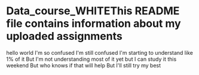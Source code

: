 # Data_course_WHITEThis README file contains information about my uploaded assignments
hello world
I'm so confused
I'm still confused
I'm starting to understand like 1% of it
But I'm not understanding most of it yet
but I can study it this weekend
But who knows if that will help
But I'll still try
my best
